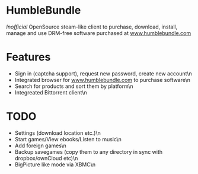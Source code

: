 HumbleBundle
============

*Inofficial* OpenSource steam-like client to purchase, download, install, manage and use DRM-free software purchased at www.humblebundle.com

Features
========
- Sign in (captcha support), request new password, create new account\n
- Integrated browser for www.humblebundle.com to purchase software\n
- Search for products and sort them by platform\n
- Integreated Bittorrent client\n

TODO 
====
- Settings (download location etc.)\n
- Start games/View ebooks/Listen to music\n
- Add foreign games\n
- Backup savegames (copy them to any directory in sync with dropbox/ownCloud etc)\n 
- BigPicture like mode via XBMC\n
